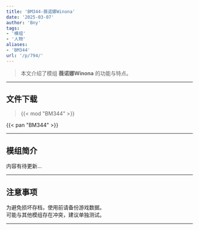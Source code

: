 ```yaml
---
title: 'BM344-薇诺娜Winona'
date: '2025-03-07'
author: 'Bny'
tags:
- '模组'
- '人物'
aliases:
- 'BM344'
url: '/p/794/'
---
```


> 本文介绍了模组 **薇诺娜Winona** 的功能与特点。

---

## 文件下载  

> {{< mod "BM344" >}}  

{{< pan "BM344" >}}  

---

## 模组简介

>  
内容有待更新...  

---

## 注意事项

>  
为避免损坏存档，使用前请备份游戏数据。  
可能与其他模组存在冲突，建议单独测试。  

---

